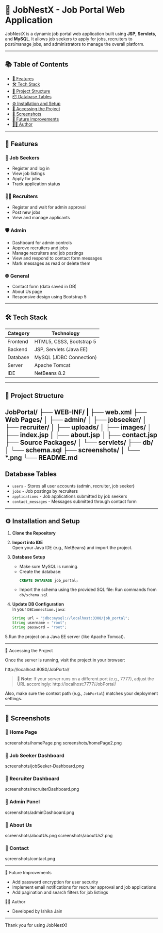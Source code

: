 # 💼 JobNestX - Job Portal Web Application

JobNestX is a dynamic job portal web application built using 
**JSP**, **Servlets**, and **MySQL**. It allows job seekers to apply for jobs, recruiters to post/manage jobs, and administrators to manage the overall platform.

---

## 📚 Table of Contents


- [🚀 Features](#-features)
- [🛠️ Tech Stack](#️-tech-stack)
- [📁 Project Structure](#-project-structure)
- [📦 Database Tables](#database-tables)
- [⚙️ Installation and Setup](#installation-and-setup)
- [🔗 Accessing the Project](#-accessing-the-project)
- [📸 Screenshots](#-screenshots)
- [🔮 Future Improvements](#future-improvements)
- [👩‍💻 Author](#author)

------

## 🚀 Features

### 👤 Job Seekers
- Register and log in
- View job listings
- Apply for jobs
- Track application status

### 🧑‍💼 Recruiters
- Register and wait for admin approval
- Post new jobs
- View and manage applicants

### 🛡️ Admin
- Dashboard for admin controls
- Approve recruiters and jobs
- Manage recruiters and job postings
- View and respond to contact form messages
- Mark messages as read or delete them

### 🌐 General
- Contact form (data saved in DB)
- About Us page
- Responsive design using Bootstrap 5

---

## 🛠️ Tech Stack

| Category    | Technology               |
|-------------|--------------------------|
| Frontend    | HTML5, CSS3, Bootstrap 5 |
| Backend     | JSP, Servlets (Java EE)  |
| Database    | MySQL (JDBC Connection)  |
| Server      | Apache Tomcat            |
| IDE         | NetBeans 8.2             |

---

## 📁 Project Structure

JobPortal/
├── WEB-INF/
| ├── web.xml
├── Web Pages/
│ ├── admin/ 
│ ├── jobseeker/ 
│ ├── recruiter/
│ ├── uploads/ 
│ ├── images/ 
│ ├── index.jsp
│ ├── about.jsp
│ ├── contact.jsp
├── Source Packages/
│ └── servlets/ 
├── db/
│ └── schema.sql
├── screenshots/
│ └── *.png
└── README.md
---

## Database Tables
- `users` - Stores all user accounts (admin, recruiter, job seeker)
- `jobs` - Job postings by recruiters
- `applications` - Job applications submitted by job seekers
- `contact_messages` - Messages submitted through contact form

---

## ⚙️ Installation and Setup

1. **Clone the Repository**

2. **Import into IDE**  
   Open your Java IDE (e.g., NetBeans) and import the project.

3. **Database Setup**
   - Make sure MySQL is running.
   - Create the database:
     ```sql
     CREATE DATABASE job_portal;
     ```
   - Import the schema using the provided SQL file:
     Run commands from `db/schema.sql`

4. **Update DB Configuration**  
   In your `DBConnection.java`:
   ```java
   String url = "jdbc:mysql://localhost:3308/job_portal";
   String username = "root";
   String password = "root";

5.Run the project on a Java EE server (like Apache Tomcat).

---

🔗 Accessing the Project

Once the server is running, visit the project in your browser:

http://localhost:8080/JobPortal/

> 📌 **Note:** If your server runs on a different port (e.g., 7777), adjust the URL accordingly:
http://localhost:7777/JobPortal/

Also, make sure the context path (e.g., `JobPortal`) matches your deployment settings.

---

## 📸 Screenshots

### 🔹 Home Page
screenshots/homePage.png
screenshots/homePage2.png

### 🔹 Job Seeker Dashboard
screenshots/jobSeeker-Dashboard.png

### 🔹 Recruiter Dashboard
screenshots/recruiterDashboard.png

### 🔹 Admin Panel
screenshots/adminDashboard.png

### 🔹 About Us
screenshots/aboutUs.png
screenshots/aboutUs2.png

### 🔹 Contact
screenshots/contact.png

---

🔮 Future Improvements
- Add password encryption for user security
- Implement email notifications for recruiter approval and   job applications
- Add pagination and search filters for job listings


👩‍💻 Author
- Developed by Ishika Jain

---

Thank you for using JobNestX!

